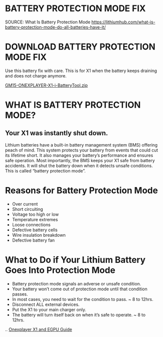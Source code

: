 # BATTERY PROTECTION MODE FIX
SOURCE: What Is Battery Protection Mode https://lithiumhub.com/what-is-battery-protection-mode-do-all-batteries-have-it/

# DOWNLOAD BATTERY PROTECTION MODE FIX
Use this battery fix with care. This is for X1 when the battery keeps draining and does not charge anymore.

[GM15-ONEXPLAYER-X1-i-BatteryTool.zip](https://github.com/davidteosk/Onexplayer-X1-EGPU-Guide/files/15172504/GM15-ONEXPLAYER-X1-i-BatteryTool.zip)

# WHAT IS BATTERY PROTECTION MODE?
## Your X1 was instantly shut down.
Lithium batteries have a built-in battery management system (BMS) offering peach of mind. This system protects your battery from events that could cut its lifetime short. It also manages your battery’s performance and ensures safe operation. Most importantly, the BMS keeps your X1 safe from battery accidents. It will shut the battery down when it detects unsafe conditions. This is called “battery protection mode”. 

# Reasons for Battery Protection Mode
- Over current
- Short circuiting
- Voltage too high or low
- Temperature extremes
- Loose connections
- Defective battery cells
- Wire insulation breakdown
- Defective battery fan

# What to Do if Your Lithium Battery Goes Into Protection Mode
- Battery protection mode signals an adverse or unsafe condition.
- Your battery won’t come out of protection mode until that condition passes.
- In most cases, you need to wait for the condition to pass. ~ 8 to 12hrs.
- Disconnect ALL external devices.
- Put the X1 to your main charger only.
- The battery will turn itself back on when it’s safe to operate. ~ 8 to 12hrs.

..
[Onexplayer X1 and EGPU Guide](../main/README.md)
